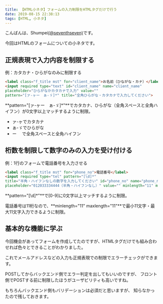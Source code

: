 ```yaml
---
title: 【HTML小ネタ】フォームの入力制限をHTMLタグだけで行う
date: 2019-08-15 22:38:13
tags: [HTML, 小ネタ]
---
```


こんばんは、Shumpei[(@seventhseven)](https://twitter.com/seventhseven)です。

今回はHTMLのフォームについての小ネタです。


## 正規表現で入力内容を制限する

例：カタカナ・ひらがなのみに制限する
```html
<label class="f_title mst" for="client_name">お名前（ひながな・カナ）</label>
<input required type="text" id="client_name" name="client_name" 
placeholder="ひらがなかカタカナで入力" value=""
pattern="[ァ-ヶー　ぁ-ゞ]*" title="全角ひらがな・カタカナで入力してください">
```

**pattern="[ァ-ヶー　ぁ-ゞ]*"**でカタカナ、ひらがな（全角スペースと全角ハイフン）が0文字以上マッチするように制限。

- ァ-ヶでカタカナ
- ぁ-ゞでひらがな
- ー　 で全角スペースと全角ハイフン

## 桁数を制限して数字のみの入力を受け付ける

例：1行のフォームで電話番号を入力させる
```html
<label class="f_title mst" for="phone_no">電話番号</label>
<input required type="tel" pattern="[\d]*" 
title="半角・ハイフンなしの数字を入力してください" id="phone_no" name="phone_no"
placeholder="012033334444（半角・ハイフンなし）" value="" minlength="11" maxlength="11">
```

**pattern="[\d]*"**で[0-9]に0文字以上マッチするように制限。

電話番号は11桁なので、**minlength="11" maxlength="11"**で最小11文字・最大11文字入力できるように制限。

## 基本的な機能に学ぶ

今回機会があってフォームを作成してたのですが、HTMLタグだけでも組み合わせれば色々とできることがわかりました。

これでメールアドレスなどの入力も正規表現での制限でエラーチェックができます。

POSTしてからバックエンド側でエラー判定を出してもいいのですが、
フロント側でPOSTする前に制限したほうがユーザビリティも高いですね。

もちろんバックエンド側もバリデーションは必須だと思いますが、
知らなかったので残しておきます。